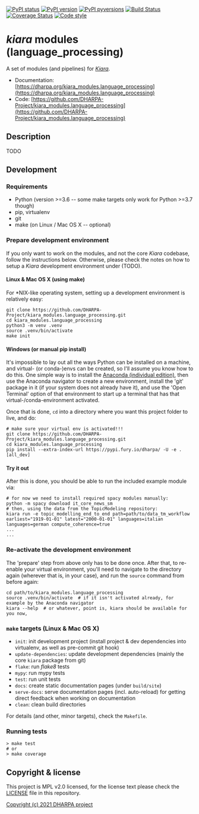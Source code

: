 [![PyPI status](https://img.shields.io/pypi/status/kiara_modules.language_processing.svg)](https://pypi.python.org/pypi/kiara_modules.language_processing/)
[![PyPI version](https://img.shields.io/pypi/v/kiara_modules.language_processing.svg)](https://pypi.python.org/pypi/kiara_modules.language_processing/)
[![PyPI pyversions](https://img.shields.io/pypi/pyversions/kiara_modules.language_processing.svg)](https://pypi.python.org/pypi/kiara_modules.language_processing/)
[![Build Status](https://img.shields.io/endpoint.svg?url=https%3A%2F%2Factions-badge.atrox.dev%2FDHARPA-Project%2Fkiara%2Fbadge%3Fref%3Ddevelop&style=flat)](https://actions-badge.atrox.dev/DHARPA-Project/kiara_modules.language_processing/goto?ref=develop)
[![Coverage Status](https://coveralls.io/repos/github/DHARPA-Project/kiara_modules.language_processing/badge.svg?branch=develop)](https://coveralls.io/github/DHARPA-Project/kiara_modules.language_processing?branch=develop)
[![Code style](https://img.shields.io/badge/code%20style-black-000000.svg)](https://github.com/ambv/black)

# *kiara* modules (language_processing)

A set of modules (and pipelines) for [*Kiara*](https://github.com/DHARPA-project/kiara).

 - Documentation: [https://dharpa.org/kiara_modules.language_processing](https://dharpa.org/kiara_modules.language_processing)
 - Code: [https://github.com/DHARPA-Project/kiara_modules.language_processing](https://github.com/DHARPA-Project/kiara_modules.language_processing)

## Description

TODO

## Development

### Requirements

- Python (version >=3.6 -- some make targets only work for Python >=3.7 though)
- pip, virtualenv
- git
- make (on Linux / Mac OS X -- optional)


### Prepare development environment

If you only want to work on the modules, and not the core *Kiara* codebase, follow the instructions below. Otherwise, please
check the notes on how to setup a *Kiara* development environment under (TODO).

#### Linux & Mac OS X (using make)

For *NIX-like operating system, setting up a development environment is relatively easy:

```console
git clone https://github.com/DHARPA-Project/kiara_modules.language_processing.git
cd kiara_modules.language_processing
python3 -m venv .venv
source .venv/bin/activate
make init
```

#### Windows (or manual pip install)

It's impossible to lay out all the ways Python can be installed on a machine, and virtual- (or conda-)envs can be created, so I'll assume you know how to do this.
One simple way is to install the [Anaconda (individual edition)](https://docs.anaconda.com/anaconda/install/index.html), then use the Anaconda navigator to create a new environment, install the 'git' package in it (if your system does not already have it), and use the 'Open Terminal' option of that environment to start up a terminal that has that virtual-/conda-environment activated.

Once that is done, `cd` into a directory where you want this project folder to live, and do:

```console
# make sure your virtual env is activated!!!
git clone https://github.com/DHARPA-Project/kiara_modules.language_processing.git
cd kiara_modules.language_processing
pip install --extra-index-url https://pypi.fury.io/dharpa/ -U -e .[all_dev]
```

#### Try it out

After this is done, you should be able to run the included example module via:

```console
# for now we need to install required spacy modules manually:
python -m spacy download it_core_news_sm
# then, using the data from the TopicModeling repository:
kiara run -e topic_modelling_end_to_end path=path/to/data_tm_workflow earliest="1919-01-01" latest="2000-01-01" languages=italian languages=german compute_coherence=true
...
...
```

### Re-activate the development environment

The 'prepare' step from above only has to be done once. After that, to re-enable your virtual environment,
you'll need to navigate to the directory again (wherever that is, in your case), and run the ``source`` command from before again:

```console
cd path/to/kiara_modules.language_processing
source .venv/bin/activate  # if it isn't activated already, for example by the Anaconda navigator
kiara --help  # or whatever, point is, kiara should be available for you now,
```

### ``make`` targets (Linux & Mac OS X)

- ``init``: init development project (install project & dev dependencies into virtualenv, as well as pre-commit git hook)
- ``update-dependencies``: update development dependencies (mainly the core ``kiara`` package from git)
- ``flake``: run *flake8* tests
- ``mypy``: run mypy tests
- ``test``: run unit tests
- ``docs``: create static documentation pages (under ``build/site``)
- ``serve-docs``: serve documentation pages (incl. auto-reload) for getting direct feedback when working on documentation
- ``clean``: clean build directories

For details (and other, minor targets), check the ``Makefile``.


### Running tests

``` console
> make test
# or
> make coverage
```


## Copyright & license

This project is MPL v2.0 licensed, for the license text please check the [LICENSE](/LICENSE) file in this repository.

[Copyright (c) 2021 DHARPA project](https://dharpa.org)
